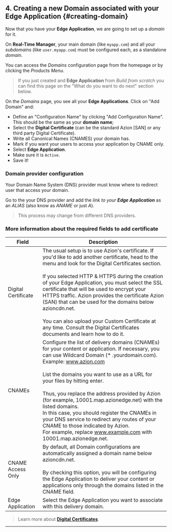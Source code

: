 ## 4. Creating a new Domain associated with your Edge Application {#creating-domain}

Now that you have your **Edge Application**, we are going to set up a *domain* for it.

On **Real-Time Manager**, your main domain (like `myapp.com`) and all your *subdomains* (like `user.myapp.com`) must be configured each, as a standalone *domain*.

You can access the *Domains* configuration page from the homepage or by clicking the *Products Menu*.

> If you just created and **Edge Application** from *Build from scratch* you can find this page on the "What do you want to do next" section below.

On the *Domains* page, you see all your **Edge Applications**. Click on "Add Domain" and:

* Define an "Configuration Name" by clicking "Add Configuration Name". This should be the same as your **domain name**;
* Select the **Digital Certificate** (can be the standard Azion [SAN] or any third party Digital Certificate).
* Write all Canonical Names (CNAMES) your domain has.
* Mark if you want your users to access your application by CNAME only.
* Select **Edge Application**.
* Make sure it is `Active`.
* Save it!

### Domain provider configuration

Your Domain Name System (DNS) provider must know where to redirect user that access your domain. 

Go to the your DNS provider and add the *link to your **Edge Application*** as an *ALIAS* (also know as *ANAME* or just *A*). 

> This process may change from different DNS providers.

### More information about the required fields to add certificate

| Field | Description |
|-------|-------------|
| Digital Certificate | The usual setup is to use Azion's certificate. If you'd like to add another certificate, head to the menu and look for the Digital Certificates section.<br><br>If you selected HTTP & HTTPS during the creation of your Edge Application, you must select the SSL certificate that will be used to encrypt your HTTPS traffic. Azion provides the certificate Azion (SAN) that can be used for the domains below azioncdn.net.<br><br>You can also upload your Custom Certificate at any time. Consult the Digital Certificates documents and learn how to do it. |
| CNAMEs              | Configure the list of delivery domains (CNAMEs) for your content or application. If necessary, you can use Wildcard Domain (* .yourdomain.com). Example: www.azion.com<br><br>List the domains you want to use as a URL for your files by hitting enter.<br><br>Thus, you replace the address provided by Azion (for example, 10001.map.azionedge.net) with the listed domains.<br />In this case, you should register the CNAMEs in your DNS service to redirect any routes of your CNAME to those indicated by Azion.<br />For example, replace www.example.com with 10001.map.azionedge.net. |
| CNAME Access Only  | By default, all Domain configurations are automatically assigned a domain name below azioncdn.net.<br><br>By checking this option, you will be configuring the Edge Application to deliver your content or applications only through the domains listed in the CNAME field. |
| Edge Application   | Select the Edge Application you want to associate with this delivery domain. |

> Learn more about [**Digital Certificates**](https://www.azion.com/en/documentation/products/edge-application/digital-certificates).
---

